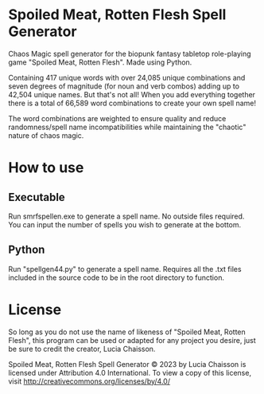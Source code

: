 # Spoiled Meat, Rotten Flesh Spell Generator
Chaos Magic spell generator for  the biopunk fantasy tabletop role-playing game "Spoiled Meat, Rotten Flesh". Made using Python.

Containing 417 unique words with over 24,085 unique combinations and seven degrees of magnitude (for noun and verb combos) adding up to 42,504 unique names. But that's not all! When you add everything together there is a total of 66,589 word combinations to create your own spell name!

The word combinations are weighted to ensure quality and reduce randomness/spell name incompatibilities while maintaining the "chaotic" nature of chaos magic.

# How to use
## Executable
Run smrfspellen.exe to generate a spell name. No outside files required. You can input the number of spells you wish to generate at the bottom.

## Python
Run "spellgen44.py" to generate a spell name. Requires all the .txt files included in the source code to be in the root directory to function.

# License
So long as you do not use the name of likeness of "Spoiled Meat, Rotten Flesh", this program can be used or adapted for any project you desire, just be sure to credit the creator, Lucia Chaisson.

Spoiled Meat, Rotten Flesh Spell Generator © 2023 by Lucia Chaisson is licensed under Attribution 4.0 International. To view a copy of this license, visit http://creativecommons.org/licenses/by/4.0/
